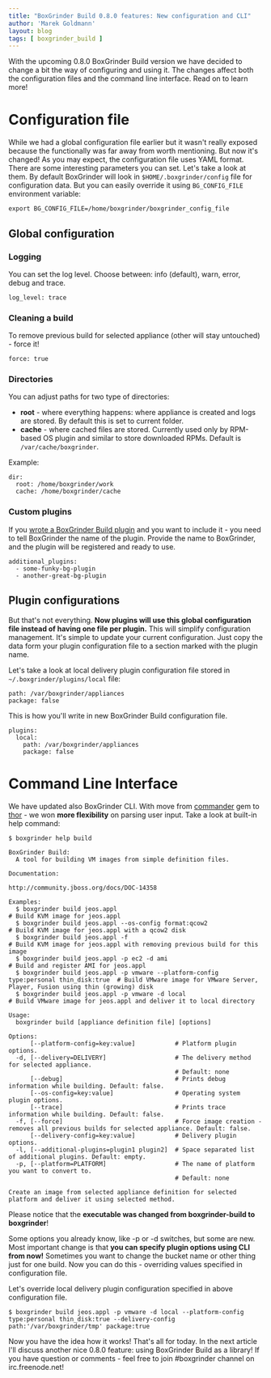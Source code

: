 ```yaml
---
title: "BoxGrinder Build 0.8.0 features: New configuration and CLI"
author: 'Marek Goldmann'
layout: blog
tags: [ boxgrinder_build ]
---
```


With
the upcoming 0.8.0 BoxGrinder Build version we have decided to
change a bit the way of configuring and using it. The changes
affect both the configuration files and the command line interface.
Read on to learn more!
# Configuration file

While we had a global configuration file earlier but it wasn't
really exposed because the functionally was far away from worth
mentioning. But now it's changed! As you may expect, the
configuration file uses YAML format. There are some interesting
parameters you can set. Let's take a look at them. By default
BoxGrinder will look in `$HOME/.boxgrinder/config` file for
configuration data. But you can easily override it
using `BG_CONFIG_FILE` environment variable:

    export BG_CONFIG_FILE=/home/boxgrinder/boxgrinder_config_file   

## Global configuration

### Logging

You can set the log level. Choose between: info (default), warn,
error, debug and trace.

    log_level: trace    

### Cleaning a build

To remove previous build for selected appliance (other will stay
untouched) - force it!

    force: true
    
### Directories

You can adjust paths for two type of directories:

-   **root** - where everything happens: where appliance is created
    and logs are stored. By default this is set to current folder.
-   **cache** - where cached files are stored. Currently used only
    by RPM-based OS plugin and similar to store downloaded RPMs.
    Default is `/var/cache/boxgrinder`.

Example:

    dir:
      root: /home/boxgrinder/work
      cache: /home/boxgrinder/cache


### Custom plugins

If you
[wrote a BoxGrinder Build plugin](http://community.jboss.org/docs/DOC-15555)
and you want to include it - you need to tell BoxGrinder the name
of the plugin. Provide the name to BoxGrinder, and the plugin will
be registered and ready to use.

    additional_plugins:
      - some-funky-bg-plugin
      - another-great-bg-plugin
    

## Plugin configurations

But that's not everything.
**Now plugins will use this global configuration file instead of having one file per plugin.**
This will simplify configuration management. It's simple to update
your current configuration. Just copy the data form your plugin
configuration file to a section marked with the plugin name.

Let's
take a look at local delivery plugin configuration file stored in
`~/.boxgrinder/plugins/local` file:

    path: /var/boxgrinder/appliances
    package: false


This is how
you'll write in new BoxGrinder Build configuration file.

    plugins:
      local:
        path: /var/boxgrinder/appliances
        package: false    

# Command Line Interface

We have updated also BoxGrinder CLI. With move from
[commander](http://rubygems.org/gems/commander) gem to
[thor](http://rubygems.org/gems/thor) - we won **more flexibility**
on parsing user input. Take a look at built-in help command:

    $ boxgrinder help build

    BoxGrinder Build:
      A tool for building VM images from simple definition files.

    Documentation:

    http://community.jboss.org/docs/DOC-14358

    Examples:
      $ boxgrinder build jeos.appl                                                           # Build KVM image for jeos.appl
      $ boxgrinder build jeos.appl --os-config format:qcow2                                  # Build KVM image for jeos.appl with a qcow2 disk
      $ boxgrinder build jeos.appl -f                                                        # Build KVM image for jeos.appl with removing previous build for this image
      $ boxgrinder build jeos.appl -p ec2 -d ami                                             # Build and register AMI for jeos.appl
      $ boxgrinder build jeos.appl -p vmware --platform-config type:personal thin_disk:true  # Build VMware image for VMware Server, Player, Fusion using thin (growing) disk
      $ boxgrinder build jeos.appl -p vmware -d local                                        # Build VMware image for jeos.appl and deliver it to local directory

    Usage:
      boxgrinder build [appliance definition file] [options]

    Options:
          [--platform-config=key:value]           # Platform plugin options.
      -d, [--delivery=DELIVERY]                   # The delivery method for selected appliance.
                                                  # Default: none
          [--debug]                               # Prints debug information while building. Default: false.
          [--os-config=key:value]                 # Operating system plugin options.
          [--trace]                               # Prints trace information while building. Default: false.
      -f, [--force]                               # Force image creation - removes all previous builds for selected appliance. Default: false.
          [--delivery-config=key:value]           # Delivery plugin options.
      -l, [--additional-plugins=plugin1 plugin2]  # Space separated list of additional plugins. Default: empty.
      -p, [--platform=PLATFORM]                   # The name of platform you want to convert to.
                                                  # Default: none

    Create an image from selected appliance definition for selected platform and deliver it using selected method.
    

Please notice that the
**executable was changed from boxgrinder-build to boxgrinder**!

Some options you already know, like -p or -d switches, but some are
new. Most important change is that
**you can specify plugin options using CLI from now!** Sometimes
you want to change the bucket name or other thing just for one
build. Now you can do this - overriding values specified in
configuration file.

Let's override local delivery plugin
configuration specified in above configuration file.

    $ boxgrinder build jeos.appl -p vmware -d local --platform-config type:personal thin_disk:true --delivery-config path:'/var/boxgrinder/tmp' package:true    

Now you have
the idea how it works! That's all for today. In the next article
I'll discuss another nice 0.8.0 feature: using BoxGrinder Build as
a library! If you have question or comments - feel free to join #boxgrinder channel on irc.freenode.net!